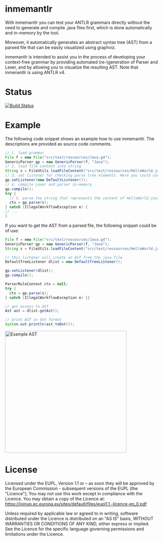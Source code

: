 # inmemantlr
With inmemantlr you can test your
ANTLR grammars directly without the need to generate and compile .java files first, which is done automatically and in-memory by the tool.

Moreover, it automatically generates an abstract syntax tree (AST) from a parsed file that can be easily visualized using graphviz.

inmemantlr is intended to assist you in the process of developing your context-free grammar by providing automated (re-)generation of Parser and Lexer, and by allowing you to visualize the resulting AST. Note that inmenantlr is using ANTLR v4.

# Status
[![Build Status](https://travis-ci.org/julianthome/inmemantlr.svg?branch=master)](https://travis-ci.org/julianthome/inmemantlr.svg?branch=master)

# Example

The following code snippet shows an example how to use inmemantlr. The descriptions are provided as source code comments.

``` java
// 1. load grammar
File f = new File("src/test/ressources/Java.g4");
GenericParser gp = new GenericParser(f, "Java");
// 2. load file content into string
String s = FileUtils.loadFileContent("src/test/ressources/HelloWorld.java");
// 3. set listener for checking parse tree elements. Here you could use any ParseTreeListener implementation.
gp.setListener(new DefaultListener());
// 4. compile Lexer and parser in-memory
gp.compile();
try {
  // 5. parse the string that represents the content of HelloWorld.java
  ctx = gp.parse(s);
} catch (IllegalWorkflowException e) {
// ...
}
```

If you want to get the AST from a parsed file, the following snippet could be of use:

``` java
File f = new File("src/test/ressources/Java.g4");
GenericParser gp = new GenericParser(f, "Java");
String s = FileUtils.loadFileContent("src/test/ressources/HelloWorld.java");

// this listener will create an AST from the java file
DefaultTreeListener dlist = new DefaultTreeListener();

gp.setListener(dlist);
gp.compile();

ParserRuleContext ctx = null;
try {
  ctx = gp.parse(s);
} catch (IllegalWorkflowException e) {}

// get access to AST
Ast ast = dlist.getAst();

// print AST in dot format
System.out.println(ast.toDot());
```

<img src="https://github.com/julianthome/inmemantlr/blob/master/images/ast.png" alt="Example AST" width="400px" align="second">


# License
Licensed under the EUPL, Version 1.1 or – as soon they will be approved by the European Commission - subsequent versions of the EUPL (the "Licence"); You may not use this work except in compliance with the Licence. You may obtain a copy of the Licence at: https://joinup.ec.europa.eu/sites/default/files/eupl1.1.-licence-en_0.pdf

Unless required by applicable law or agreed to in writing, software distributed under the Licence is distributed on an "AS IS" basis, WITHOUT WARRANTIES OR CONDITIONS OF ANY KIND, either express or implied. See the Licence for the specific language governing permissions and limitations under the Licence.
